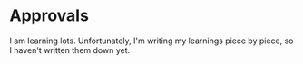 # Approvals

I am learning lots. Unfortunately, I'm writing my learnings piece by piece, so I haven't written them down yet.